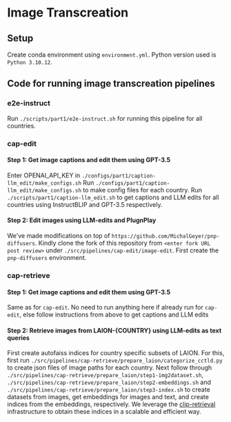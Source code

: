 # Image Transcreation

## Setup
Create conda environment using `environment.yml`. Python version used is `Python 3.10.12`.

## Code for running image transcreation pipelines

### e2e-instruct
Run `./scripts/part1/e2e-instruct.sh` for running this pipeline for all countries.

### cap-edit
#### Step 1: Get image captions and edit them using GPT-3.5
Enter OPENAI_API_KEY in `./configs/part1/caption-llm_edit/make_configs.sh`
Run `./configs/part1/caption-llm_edit/make_configs.sh` to make config files for each country.
Run `./scripts/part1/caption-llm_edit.sh` to get captions and LLM edits for all countries using InstructBLIP and GPT-3.5 respectively.

#### Step 2: Edit images using LLM-edits and PlugnPlay
We've made modifications on top of `https://github.com/MichalGeyer/pnp-diffusers`. Kindly clone the fork of this repository from `<enter fork URL post review>` under `./src/pipelines/cap-edit/image-edit`. First create the `pnp-diffusers` environment. 


### cap-retrieve
#### Step 1: Get image captions and edit them using GPT-3.5
Same as for `cap-edit`. No need to run anything here if already run for `cap-edit`, else follow instructions from above to get captions and LLM edits

#### Step 2: Retrieve images from LAION-{COUNTRY} using LLM-edits as text queries
First create autofaiss indices for country specific subsets of LAION. For this, first run `./src/pipelines/cap-retrieve/prepare_laion/categorize_cctld.py` to create json files of image paths for each country. Next follow through `./src/pipelines/cap-retrieve/prepare_laion/step1-img2dataset.sh`, `./src/pipelines/cap-retrieve/prepare_laion/step2-embeddings.sh` and `./src/pipelines/cap-retrieve/prepare_laion/step3-index.sh` to create datasets from images, get embeddings for images and text, and create indices from the embeddings, respectively. We leverage the [clip-retrieval](https://github.com/rom1504/clip-retrieval) infrastructure to obtain these indices in a scalable and efficient way.

